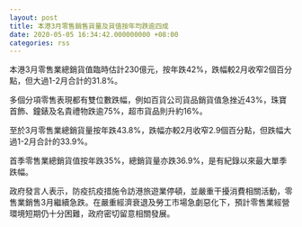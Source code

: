```yaml
---
layout: post
title: 本港3月零售銷售貨量及貨值按年均跌逾四成
date: 2020-05-05 16:34:42.000000000 +08:00
categories: rss
---
```


本港3月零售業總銷貨值臨時估計230億元，按年跌42%，跌幅較2月收窄2個百分點，但大過1-2月合計的31.8%。

多個分項零售表現都有雙位數跌幅，例如百貨公司貨品銷貨值急挫近43%，珠寶首飾、鐘錶及名貴禮物跌逾75%，超市貨品則升約16%。

至於3月零售業總銷貨量按年跌43.8%，跌幅亦較2月收窄2.9個百分點，但跌幅大過1-2月合計的33.9%。

首季零售業總銷貨值按年跌35%，總銷貨量亦跌36.9%，是有紀錄以來最大單季跌幅。

政府發言人表示，防疫抗疫措施令訪港旅遊業停頓，並嚴重干擾消費相關活動，零售業銷售3月繼續急跌。在嚴重經濟衰退及勞工市場急劇惡化下，預計零售業經營環境短期仍十分困難，政府密切留意相關發展。
